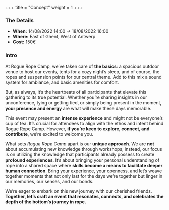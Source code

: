 +++ 
title = "Concept" 
weight = 1
+++

### The Details
* **When:** 14/08/2022 14:00 -&gt; 18/08/2022 16:00
* **Where:** East of Ghent, West of Antwerp
* **Cost:** 150€ 

### Intro 


At Rogue Rope Camp, we’ve taken care of **the basics**: a spacious outdoor venue to host our events, tents for a cozy night’s sleep, and of course, the ropes and suspension points for our central theme. Add to this mix a sound system for ambiance, and basic amenities for comfort.

But, as always, it’s the heartbeats of all participants that elevate this gathering to its true potential. Whether you’re sharing insights in our unconference, tying or getting tied, or simply being present in the moment, **your presence and energy** are what will make these days memorable.

This event may present an **intense experience** and might not be everyone’s cup of tea. It’s crucial for attendees to align with the ethos and intent behind Rogue Rope Camp. However, **if you’re keen to explore, connect, and contribute**, we’re excited to welcome you.

What sets _Rogue Rope Camp_ apart is our **unique approach**. We are **not** about accumulating new knowledge through workshops; instead, our focus is on utilizing the knowledge that participants already possess to create **profound experiences**. It’s about bringing your personal understanding of rope into a shared space where **skills become a means to facilitate deeper human connection**. Bring your experience, your openness, and let’s weave together moments that not only last for the days we’re together but linger in our memories, our senses, and our bonds.

We’re eager to embark on this new journey with our cherished friends. **Together, let’s craft an event that resonates, connects, and celebrates the depth of the bottom’s journey in rope.**
